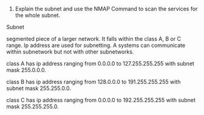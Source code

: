 1) Explain the subnet and use the NMAP Command to scan the services for the whole subnet.

Subnet 

segmented piece of a larger network. It falls within the class A, B or C range. Ip address are used for subnetting. A systems can communicate within subnetwork but not with other subnetworks.

class A  has ip address ranging from 0.0.0.0 to 127.255.255.255 with subnet mask 255.0.0.0.

class B  has ip address ranging from 128.0.0.0 to 191.255.255.255 with subnet mask 255.255.0.0.

class C  has ip address ranging from 0.0.0.0 to 192.255.255.255 with subnet mask 255.255.255.0.

